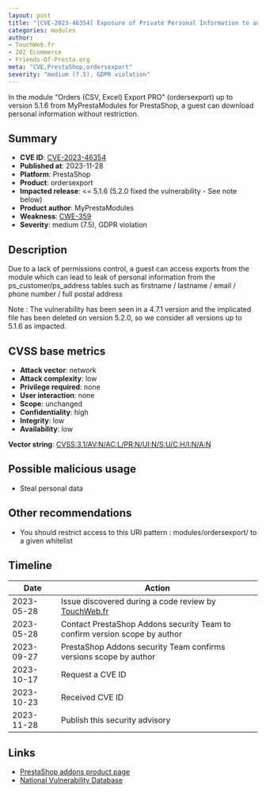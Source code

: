 ```yaml
---
layout: post
title: "[CVE-2023-46354] Exposure of Private Personal Information to an Unauthorized Actor in MyPrestaModules - Orders (CSV, Excel) Export PRO module for PrestaShop"
categories: modules
author:
- TouchWeb.fr
- 202 Ecommerce
- Friends-Of-Presta.org
meta: "CVE,PrestaShop,ordersexport"
severity: "medium (7.5), GDPR violation"
---
```


In the module "Orders (CSV, Excel) Export PRO" (ordersexport) up to version 5.1.6 from MyPrestaModules for PrestaShop, a guest can download personal information without restriction.

## Summary

* **CVE ID**: [CVE-2023-46354](https://cve.mitre.org/cgi-bin/cvename.cgi?name=CVE-2023-46354)
* **Published at**: 2023-11-28
* **Platform**: PrestaShop
* **Product**: ordersexport
* **Impacted release**: <= 5.1.6 (5.2.0 fixed the vulnerability - See note below)
* **Product author**: MyPrestaModules
* **Weakness**: [CWE-359](https://cwe.mitre.org/data/definitions/359.html)
* **Severity**: medium (7.5), GDPR violation

## Description

Due to a lack of permissions control, a guest can access exports from the module which can lead to leak of personal information from the ps_customer/ps_address tables such as firstname / lastname / email / phone number / full postal address

Note : The vulnerability has been seen in a 4.7.1 version and the implicated file has been deleted on version 5.2.0, so we consider all versions up to 5.1.6 as impacted.

## CVSS base metrics

* **Attack vector**: network
* **Attack complexity**: low
* **Privilege required**: none
* **User interaction**: none
* **Scope**: unchanged
* **Confidentiality**: high
* **Integrity**: low
* **Availability**: low

**Vector string**: [CVSS:3.1/AV:N/AC:L/PR:N/UI:N/S:U/C:H/I:N/A:N](https://nvd.nist.gov/vuln-metrics/cvss/v3-calculator?vector=AV:N/AC:L/PR:N/UI:N/S:U/C:H/I:N/A:N)

## Possible malicious usage

* Steal personal data

## Other recommendations

* You should restrict access to this URI pattern : modules/ordersexport/ to a given whitelist

## Timeline

| Date | Action |
|--|--|
| 2023-05-28 | Issue discovered during a code review by [TouchWeb.fr](https://www.touchweb.fr) |
| 2023-05-28 | Contact PrestaShop Addons security Team to confirm version scope by author |
| 2023-09-27 | PrestaShop Addons security Team confirms versions scope by author |
| 2023-10-17 | Request a CVE ID |
| 2023-10-23 | Received CVE ID |
| 2023-11-28 | Publish this security advisory |

## Links

* [PrestaShop addons product page](https://addons.prestashop.com/en/data-import-export/17596-orders-csv-excel-export-pro.html)
* [National Vulnerability Database](https://nvd.nist.gov/vuln/detail/CVE-2023-46354)
